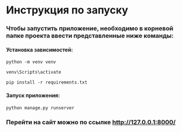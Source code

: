 # Инструкция по запуску
### Чтобы запустить приложение, необходимо в корневой папке проекта ввести представленные ниже команды:
#### Установка зависимостей:
```
python -m venv venv
```
```
venv\Scripts\activate
```
```
pip install -r requirements.txt
```
#### Запуск приложения:
```
python manage.py runserver
``` 
### Перейти на сайт можно по ссылке http://127.0.0.1:8000/
